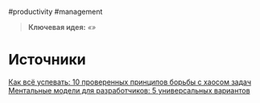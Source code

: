 #productivity #management 

> **Ключевая идея:**
> _«»_


# Источники
[Как всё успевать: 10 проверенных принципов борьбы с хаосом задач](https://habr.com/ru/post/701840/)
[Ментальные модели для разработчиков: 5 универсальных вариантов](https://habr.com/ru/company/sberbank/blog/)